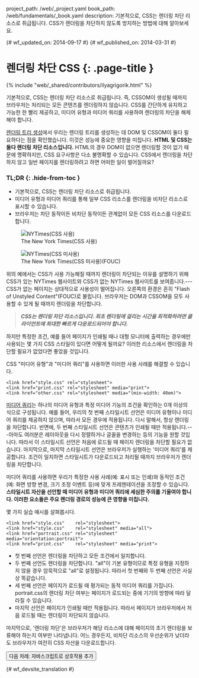 project_path: /web/_project.yaml
book_path: /web/fundamentals/_book.yaml
description: 기본적으로, CSS는 렌더링 차단 리소스로 취급됩니다. CSS가 렌더링을 차단하지 않도록 방지하는 방법에 대해 알아보세요.

{# wf_updated_on: 2014-09-17 #}
{# wf_published_on: 2014-03-31 #}

# 렌더링 차단 CSS {: .page-title }

{% include "web/_shared/contributors/ilyagrigorik.html" %}

기본적으로, CSS는 렌더링 차단 리소스로 취급됩니다. 즉,
CSSOM이 생성될 때까지
브라우저는 처리되는 모든 콘텐츠를 렌더링하지 않습니다. CSS를 간단하게 유지하고 가능한 한 빨리 제공하고,
미디어 유형과 미디어 쿼리를 사용하여 렌더링의 차단을 해제해야 합니다.

[렌더링 트리 생성](render-tree-construction)에서 우리는 렌더링 트리를 생성하는 데 DOM 및 CSSOM이 둘다 필요하다는 점을 확인했습니다. 이것은 성능에 중요한 영향을 미칩니다. **HTML 및 CSS는 둘다 렌더링 차단 리소스입니다.** HTML의 경우 DOM이 없으면 렌더링할 것이 없기 때문에 명확하지만, CSS 요구사항은 다소 불명확할 수 있습니다. CSS에서 렌더링을 차단하지 않고 일반 페이지를 렌더링하려고 하면 어떠한 일이 벌어질까요?

### TL;DR {: .hide-from-toc }
- 기본적으로, CSS는 렌더링 차단 리소스로 취급됩니다.
- 미디어 유형과 미디어 쿼리를 통해 일부 CSS 리소스를 렌더링을 비차단 리소스로 표시할 수 있습니다.
- 브라우저는 차단 동작이든 비차단 동작이든 관계없이 모든 CSS 리소스를 다운로드합니다.


<div class="attempt-left">
  <figure>
    <img src="images/nytimes-css-device.png" alt="NYTimes(CSS 사용)">
    <figcaption>The New York Times(CSS 사용)</figcaption>
  </figure>
</div>
<div class="attempt-right">
  <figure>
    <img src="images/nytimes-nocss-device.png" alt="NYTimes(CSS 미사용)">
    <figcaption>The New York Times(CSS 미사용)(FOUC)</figcaption>
  </figure>
</div>

<div style="clear:both;"></div>

위의 예에서는 CSS가 사용 가능해질 때까지 렌더링이 차단되는 이유를 설명하기 위해 CSS가 있는 NYTimes 웹사이트와 CSS가 없는 NYTimes 웹사이트를 보여줍니다.---CSS가 없는 페이지는 상대적으로 사용성이 떨어집니다. 오른쪽의 환경은 흔히 "Flash of Unstyled Content"(FOUC)로 불립니다. 브라우저는 DOM과 CSSOM을 모두 사용할 수 있게 될 때까지 렌더링을 차단합니다.

> **_CSS는 렌더링 차단 리소스입니다. 최초 렌더링에 걸리는 시간을 최적화하려면 클라이언트에 최대한 빠르게 다운로드되어야 합니다._**

하지만 특정한 조건, 예를 들어 페이지가 인쇄될 때나 대형 모니터에 출력하는 경우에만 사용되는 몇 가지 CSS 스타일이 있다면 어떻게 될까요? 이러한 리소스에서 렌더링을 차단할 필요가 없었다면 좋았을 것입니다.

CSS "미디어 유형"과 "미디어 쿼리"를 사용하면 이러한 사용 사례를 해결할 수 있습니다.


    <link href="style.css" rel="stylesheet">
    <link href="print.css" rel="stylesheet" media="print">
    <link href="other.css" rel="stylesheet" media="(min-width: 40em)">
    

[미디어 쿼리](../../design-and-ui/responsive/#use-css-media-queries-for-responsiveness)는 하나의 미디어 유형과 특정 미디어 기능의 조건을 확인하는 0개 이상의 식으로 구성됩니다. 예를 들어, 우리의 첫 번째 스타일시트 선언은 미디어 유형이나 미디어 쿼리를 제공하지 않으며, 따라서 모든 경우에 적용됩니다. 다시 말해서, 항상 렌더링을 차단합니다. 반면에, 두 번째 스타일시트 선언은 콘텐츠가 인쇄될 때만 적용됩니다.---아마도 여러분은 레이아웃을 다시 정렬하거나 글꼴을 변경하는 등의 기능을 원할 것입니다. 따라서 이 스타일시트 선언은 처음에 로드될 때 페이지 렌더링을 차단할 필요가 없습니다. 마지막으로, 마지막 스타일시트 선언은 브라우저가 실행하는 '미디어 쿼리'를 제공합니다. 조건이 일치하면 스타일시트가 다운로드되고 처리될 때까지 브라우저가 렌더링을 차단합니다.

미디어 쿼리를 사용하면 우리가 특정한 사용 사례(예: 표시 또는 인쇄)와 동적인 조건(예: 화면 방향 변경, 크기 조정 이벤트 등)에 맞게 프레젠테이션을 조정할 수 있습니다. **스타일시트 자산을 선언할 때 미디어 유형과 미디어 쿼리에 세심한 주의를 기울여야 합니다. 이러한 요소들은 주요 렌더링 경로의 성능에 큰 영향을 미칩니다.**

몇 가지 실습 예시를 살펴봅시다.


    <link href="style.css"    rel="stylesheet">
    <link href="style.css"    rel="stylesheet" media="all">
    <link href="portrait.css" rel="stylesheet" media="orientation:portrait">
    <link href="print.css"    rel="stylesheet" media="print">
    

* 첫 번째 선언은 렌더링을 차단하고 모든 조건에서 일치합니다.
* 두 번째 선언도 렌더링을 차단합니다. "all"이 기본 유형이므로 특정 유형을 지정하지 않을 경우 암묵적으로 "all"로 설정됩니다. 따라서 첫 번째와 두 번째 선언은 사실상 똑같습니다.
* 세 번째 선언은 페이지가 로드될 때 평가되는 동적 미디어 쿼리를 가집니다. portrait.css의 렌더링 차단 여부는 페이지가 로드되는 중에 기기의 방향에 따라 달라질 수 있습니다.
* 마지막 선언은 페이지가 인쇄될 때만 적용됩니다. 따라서 페이지가 브라우저에서 처음 로드될 때는 렌더링이 차단되지 않습니다.

마지막으로, '렌더링 차단'은 브라우저가 해당 리소스에 대해 페이지의 초기 렌더링을 보류해야 하는지 여부만 나타냅니다. 어느 경우든지, 비차단 리소스의 우선순위가 낮더라도 브라우저가 여전히 CSS 자산을 다운로드합니다.

<a href="adding-interactivity-with-javascript" class="gc-analytics-event"
    data-category="CRP" data-label="Next / Adding Interactivity with JS">
  <button>다음 차례: 자바스크립트로 상호작용 추가</button>
</a>


{# wf_devsite_translation #}
